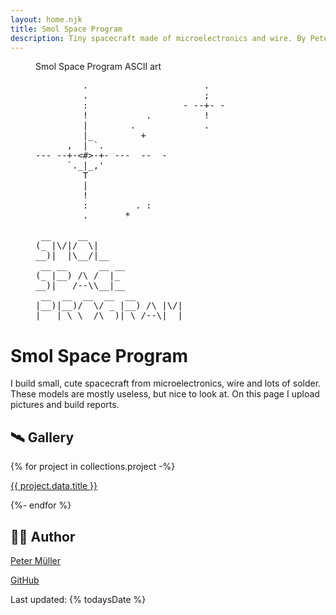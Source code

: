 ```yaml
---
layout: home.njk
title: Smol Space Program
description: Tiny spacecraft made of microelectronics and wire. By Peter Müller.
---
```


<figure>
<figcaption>Smol Space Program ASCII art</figcaption>
<pre>
         .                      .
         .                      ;
         :                  - --+- -
         !           .          !
         |        .             .
         |_         +
      ,  | `.
--- --+-<#>-+- ---  --  -
      `._|_,'
         T
         |
         !
         :         . : 
         .       *
<!-- -->
 __     __                   
(_ |\/|/  \|                 
__)|  |\__/|__               
 __ __      __ __            
(_ |__) /\ /  |_             
__)|   /--\\__|__            
 __  __  __  __  __          
|__)|__)/  \/ _ |__) /\ |\/| 
|   | \ \__/\__)| \ /--\|  | 
</pre>
</figure>

# Smol Space Program

I build small, cute spacecraft from microelectronics, wire and lots of solder.
These models are mostly useless, but nice to look at. On this page I upload
pictures and build reports.

## 🛰 Gallery

{% for project in collections.project -%}
<p><a href="{{ project.url }}">{{ project.data.title }}</a></p>
{%- endfor %}

## 👩‍🚀 Author

[Peter Müller](https://www.petermueller.io)

[GitHub](https://github.com/petermllrr/Smol-Space-Program)

Last updated: {% todaysDate %}